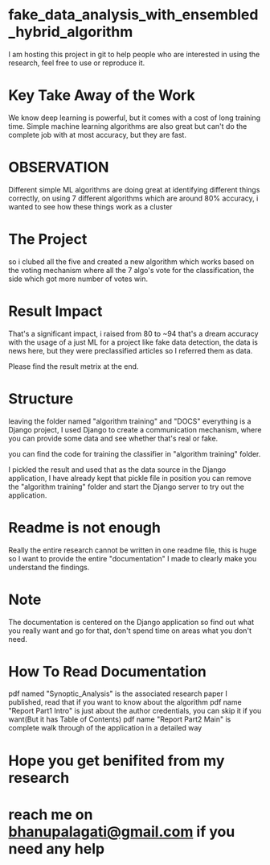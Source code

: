 # fake_data_analysis_with_ensembled_hybrid_algorithm

I am hosting this project in git to help people who are interested in using the research, feel free to use or reproduce it.

# Key Take Away of the Work
We know deep learning is powerful, but it comes with a cost of long training time. 
Simple machine learning algorithms are also great but can't do  the complete job with at most accuracy, but they are fast.

# OBSERVATION
Different simple ML algorithms are doing great at identifying different things correctly, on using 7 different algorithms which are
around 80% accuracy, i wanted to see how these things work as a cluster 

# The Project
so i clubed all the five and created a new algorithm which works based on the voting mechanism where all the 7 algo's vote for the
classification, the side which got more number of votes win.

# Result Impact
That's a significant impact, i raised from 80 to ~94 that's a dream accuracy with the usage of a just ML for a project like fake data
detection, the data is news here, but they were preclassified articles so I referred them as data. 

Please find the result metrix at the end.

# Structure
leaving the folder named "algorithm training" and "DOCS" everything is a Django project, I used Django to create a communication mechanism, where 
you can provide some data and see whether that's real or fake.

you can find the code for training the classifier in "algorithm training" folder.

I pickled the result and used that as the data source in the Django application, I have already kept that pickle file in position
you can remove the "algorithm training" folder and start the Django server to try out the application.

# Readme is not enough
Really the entire research cannot be written in one readme file, this is huge so I want to provide the entire "documentation" I made to
clearly make you understand the findings.
# Note
The documentation is centered on the Django application so find out what you really want and go for that, don't spend time on areas what
you don't need.

# How To Read Documentation
pdf named "Synoptic_Analysis" is the associated research paper I published, read that if you want to know about the algorithm
pdf name "Report Part1 Intro" is just about the author credentials, you can skip it if you want(But it has Table of Contents)
pdf name "Report Part2 Main" is complete walk through of the application in a detailed way

# Hope you get benifited from my research
# reach me on bhanupalagati@gmail.com if you need any help
